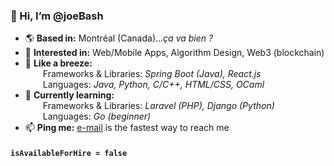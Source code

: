 ### 👋 Hi, I’m @joeBash

- 🌎 **Based in:** Montréal (Canada)..._ça va bien ?_
- 👀 **Interested in:** Web/Mobile Apps, Algorithm Design, Web3 (blockchain)
- 🍃 **Like a breeze:**</br>
&emsp;&emsp;Frameworks & Libraries:
    _Spring Boot (Java), React.js</br>_
&emsp;&emsp;Languages:
    _Java, Python, C/C++, HTML/CSS, OCaml_
- 🎯 **Currently learning:**</br>
&emsp;&emsp;Frameworks & Libraries:
_Laravel (PHP), Django (Python)</br>_
&emsp;&emsp;Languages:
_Go (beginner)_
- 📫 **Ping me:** [e-mail](mailto:hello@joebashour.ca) is the fastest way to reach me

#### `isAvailableForHire = false`

<!---
Sample comment block. Not visibile.
--->
